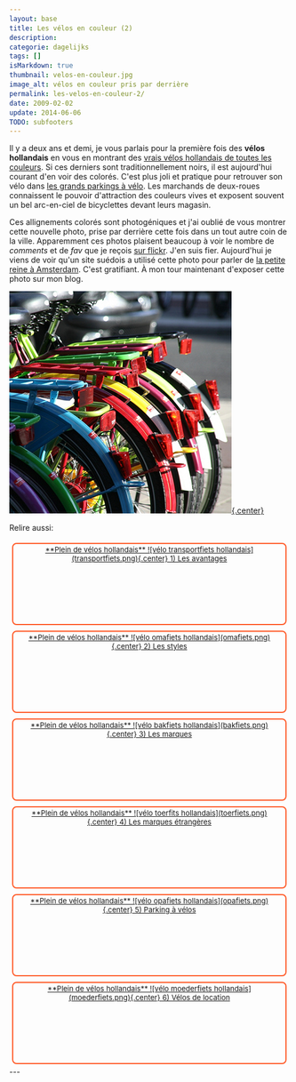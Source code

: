```yaml
---
layout: base
title: Les vélos en couleur (2)
description: 
categorie: dagelijks
tags: []
isMarkdown: true
thumbnail: velos-en-couleur.jpg
image_alt: vélos en couleur pris par derrière
permalink: les-velos-en-couleur-2/
date: 2009-02-02
update: 2014-06-06
TODO: subfooters
---
```




Il y a deux ans et demi, je vous parlais pour la première fois des **vélos hollandais** en vous en montrant des [vrais vélos hollandais de toutes les couleurs](/les-velos-en-couleur). Si ces derniers sont traditionnellement noirs, il est aujourd'hui courant d'en voir des colorés. C'est plus joli et pratique pour retrouver son vélo dans [les grands parkings à vélo](/une-heure-sans-velo). Les marchands de deux-roues connaissent le pouvoir d'attraction des couleurs vives et exposent souvent un bel arc-en-ciel de bicyclettes devant leurs magasin.

Ces allignements colorés sont photogéniques et j'ai oublié de vous montrer cette nouvelle photo, prise par derrière cette fois dans un tout autre coin de la ville. Apparemment ces photos plaisent beaucoup à voir le nombre de *comments* et de *fav* que je reçois [sur flickr](http://www.flickr.com/photos/13274211@N00/). J'en suis fier. Aujourd'hui je viens de voir qu'un site suédois a utilisé cette photo pour parler de [la petite reine à Amsterdam](http://www.treehugger.com/files/2009/02/amsterdam-overtake-copenhagen-in-bike-love.php). C'est gratifiant. À mon tour maintenant d'exposer cette photo sur mon blog.

[![vélos en couleur pris par derrière](velos-en-couleur.jpg){.center}](http://www.flickr.com/photos/13274211@N00/2649371288/)


Relire aussi:

<!-- HTML -->
<div style="border:2px solid #FF5521; border-radius:8px; text-align:center; font-size:small; padding:2px 8px; float:left; margin:5px; height:140px;">
<a href="/plein-de-velos-hollandais" title="tout savoir sur la bicyclette aux Pays-Bas">
<!-- / HTML -->
**Plein de vélos hollandais**  
![vélo transportfiets hollandais](transportfiets.png){.center}  
1) Les avantages  
<!-- HTML -->
</a></div>
<!-- / HTML -->

<!-- HTML -->
<div style="border:2px solid #FF5521; border-radius:8px; text-align:center; font-size:small; padding:2px 8px; float:left; margin:5px; height:140px;">
<a href="/plein-de-velos" title="tout savoir sur la bicyclette aux Pays-Bas">
<!-- / HTML -->
**Plein de vélos hollandais**  
![vélo omafiets hollandais](omafiets.png){.center}  
2) Les styles
<!-- HTML -->
</a></div>
<!-- / HTML -->


<!-- HTML -->
<div style="border:2px solid #FF5521; border-radius:8px; text-align:center; font-size:small; padding:2px 8px; float:left; margin:5px; height:140px;">
<a href="/plein-de-velos-hollandais-3" title="tout savoir sur la bicyclette aux Pays-Bas">
<!-- / HTML -->
**Plein de vélos hollandais**  
![vélo bakfiets hollandais](bakfiets.png){.center}  
3) Les marques
<!-- HTML -->
</a></div>
<!-- / HTML -->

<!-- HTML -->
<div style="border:2px solid #FF5521; border-radius:8px; text-align:center; font-size:small; padding:2px 8px; float:left; margin:5px; height:140px;">
<a href="/plein-de-velos-pas-hollandais-4" title="tout savoir sur la bicyclette aux Pays-Bas">
<!-- / HTML -->
**Plein de vélos hollandais**  
![vélo toerfits hollandais](toerfiets.png){.center}  
4) Les marques étrangères
<!-- HTML -->
</a></div>
<!-- / HTML -->

<!-- HTML -->
<div style="border:2px solid #FF5521; border-radius:8px; text-align:center; font-size:small; padding:2px 8px; float:left; margin:5px; height:140px;">
<a href="/une-heure-sans-velo" title="tout savoir sur la bicyclette aux Pays-Bas">
<!-- / HTML -->
**Plein de vélos hollandais**  
![vélo opafiets hollandais](opafiets.png){.center}  
5) Parking à vélos
<!-- HTML -->
</a></div>
<!-- / HTML -->

<!-- HTML -->
<div style="border:2px solid #FF5521; border-radius:8px; text-align:center; font-size:small; padding:2px 8px; float:left; margin:5px; height:140px;">
<a href="/les-velos-de-location" title="tout savoir sur la bicyclette aux Pays-Bas">
<!-- / HTML -->
**Plein de vélos hollandais**  
![vélo moederfiets  hollandais](moederfiets.png){.center}  
6) Vélos de location
<!-- HTML -->
</a></div>
<!-- / HTML -->

<!-- HTML -->
<div style="clear:both;"></div>
<!-- / HTML -->
---